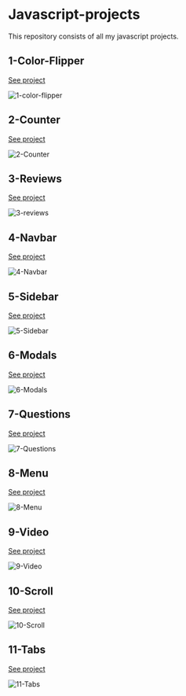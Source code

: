 # Javascript-projects
This repository consists of all my javascript projects.


## 1-Color-Flipper
<a href="https://lanresam.github.io/Javascript-projects/1-color-flipper/">See project</a>

![1-color-flipper](https://github.com/LanreSam/Javascript-projects/blob/master/1-color-flipper/color-flipper.jpg)

## 2-Counter
<a href="https://lanresam.github.io/Javascript-projects/2-counter/">See project</a>

![2-Counter](https://github.com/LanreSam/Javascript-projects/blob/master/2-counter/counter.png)

## 3-Reviews
<a href="https://lanresam.github.io/Javascript-projects/3-reviews/">See project</a>

![3-reviews](https://github.com/LanreSam/Javascript-projects/blob/master/3-reviews/reviews.png)

## 4-Navbar
<a href="https://lanresam.github.io/Javascript-projects/4-navbar">See project</a>

![4-Navbar](https://github.com/LanreSam/Javascript-projects/blob/master/4-navbar/navbar.png)

## 5-Sidebar
<a href="https://lanresam.github.io/Javascript-projects/5-sidebar/">See project</a>

![5-Sidebar](https://github.com/LanreSam/Javascript-projects/blob/master/5-sidebar/sidebar.png)

## 6-Modals
<a href="https://lanresam.github.io/Javascript-projects/6-modal/">See project</a>

![6-Modals](https://github.com/LanreSam/Javascript-projects/blob/master/6-modal/modal.png)

## 7-Questions
<a href="https://lanresam.github.io/Javascript-projects/7-questions/">See project</a>

![7-Questions](https://github.com/LanreSam/Javascript-projects/blob/master/7-questions/questions.png)

## 8-Menu
<a href="https://lanresam.github.io/Javascript-projects/8-menu/">See project</a>

![8-Menu](https://github.com/LanreSam/Javascript-projects/blob/master/8-menu/menu.png)

## 9-Video
<a href="https://lanresam.github.io/Javascript-projects/9-video/">See project</a>

![9-Video](https://github.com/LanreSam/Javascript-projects/blob/master/9-video/video.png)

## 10-Scroll
<a href="https://lanresam.github.io/Javascript-projects/10-scroll/">See project</a>

![10-Scroll](https://github.com/LanreSam/Javascript-projects/blob/master/10-scroll/scroll.png)

## 11-Tabs
<a href="https://lanresam.github.io/Javascript-projects/11-tabs/">See project</a>

![11-Tabs](https://github.com/LanreSam/Javascript-projects/blob/master/11-tabs/tabs.png)
